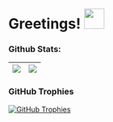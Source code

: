 <h1>Greetings! <img src="https://static.wikia.nocookie.net/wowpedia/images/e/e7/Tauren_Dancing.gif/revision/latest/scale-to-width-down/250?cb=20090606164129" width="40" /></h1>


<h3>Github Stats:</h3>

| <a href="#"><img align="center" src="https://github-readme-stats.vercel.app/api?username=ivanthreetimes&count_private=true&show_icons=true&theme=chartreuse-dark" /></a> | <a href="#"><img align="center" src="https://github-readme-stats.vercel.app/api/top-langs/?username=ivanthreetimes&layout=compact&theme=chartreuse-dark"/></a> |
| ------------- | ------------- |


<h3>GitHub Trophies</h3>

<a href="https://github.com/ivanthreetimes"><img align="center" src="https://github-profile-trophy.vercel.app/?username=ivanthreetimes&column=7" alt="GitHub Trophies" /></a>





